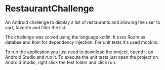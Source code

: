 # RestaurantChallenge
An Android challenge to display a list of restaurants and allowing the user to sort, favorite and filter the list.

The challenge was solved using the language kotlin. 
It uses Room as databse and Koin for dependency injection.
For unit tests it's used mockito.

To run the application you just need to download the project, opend it on Android Studio and run it.
To execute the unit tests just open the project on Android Studio, right click the test folder and click run.
